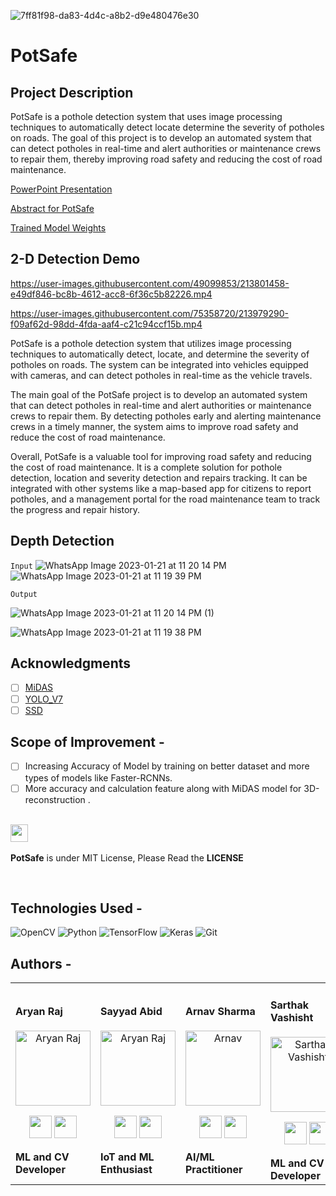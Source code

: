 ![7ff81f98-da83-4d4c-a8b2-d9e480476e30](https://user-images.githubusercontent.com/104159721/213873414-6c308628-21cf-4bb5-82e7-d3f4487c4a62.jpg)

# PotSafe

## Project Description

PotSafe is a pothole detection system that uses image processing techniques to automatically detect locate determine the severity of potholes on roads. 
The goal of this project is to develop an automated system that can detect potholes in real-time and alert authorities or maintenance crews to repair them, thereby improving road safety and reducing the cost of road maintenance.

[PowerPoint Presentation](https://www.canva.com/design/DAFYPK2ob9A/4Vdlhqb3l4T-TpAnzGgBOQ/view?utm_content=DAFYPK2ob9A&utm_campaign=designshare&utm_medium=link2&utm_source=sharebutton)

[Abstract for PotSafe](https://github.com/aryanraj2713/Potsafe/files/10529121/Abstract_PotSafe_AryanRaj.pdf)

[Trained Model Weights](https://drive.google.com/drive/folders/1OBmchgp7OJz5CD7YyHOAlMHewydoLSwZ?usp=share_link)





## 2-D Detection Demo


https://user-images.githubusercontent.com/49099853/213801458-e49df846-bc8b-4612-acc8-6f36c5b82226.mp4










https://user-images.githubusercontent.com/75358720/213979290-f09af62d-98dd-4fda-aaf4-c21c94ccf15b.mp4



PotSafe is a pothole detection system that utilizes image processing techniques to automatically detect, locate, and determine the severity of potholes on roads. The system can be integrated into vehicles equipped with cameras, and can detect potholes in real-time as the vehicle travels.

The main goal of the PotSafe project is to develop an automated system that can detect potholes in real-time and alert authorities or maintenance crews to repair them. By detecting potholes early and alerting maintenance crews in a timely manner, the system aims to improve road safety and reduce the cost of road maintenance.

Overall, PotSafe is a valuable tool for improving road safety and reducing the cost of road maintenance. It is a complete solution for pothole detection, location and severity detection and repairs tracking. It can be integrated with other systems like a map-based app for citizens to report potholes, and a management portal for the road maintenance team to track the progress and repair history.


## Depth Detection
``` Input ```
![WhatsApp Image 2023-01-21 at 11 20 14 PM](https://user-images.githubusercontent.com/75358720/213880547-341025a2-f65b-4ccb-b2e3-750cbf373618.jpeg)
![WhatsApp Image 2023-01-21 at 11 19 39 PM](https://user-images.githubusercontent.com/75358720/213880591-a891d861-51da-4561-95a6-cf2ad3ea2c7e.jpeg)




``` Output ```



![WhatsApp Image 2023-01-21 at 11 20 14 PM (1)](https://user-images.githubusercontent.com/75358720/213880552-0a4f0e33-3fc9-4611-9444-7135f37f5866.jpeg)

![WhatsApp Image 2023-01-21 at 11 19 38 PM](https://user-images.githubusercontent.com/75358720/213880642-90c4a9ad-ddb9-4103-9d8f-da76795d8e27.jpeg)




## Acknowledgments 

- [ ] [MiDAS ](https://github.com/isl-org/MiDaS)
- [ ] [YOLO_V7](https://github.com/WongKinYiu/yolov7)
- [ ] [SSD](https://github.com/amdegroot/ssd.pytorch)

## Scope of Improvement -
- [ ] Increasing Accuracy of Model by training on better dataset and more types of models like Faster-RCNNs.
- [ ] More accuracy and calculation feature along with MiDAS model for 3D-reconstruction .

 <div align="left">
 <p>
 <br>
   <img src="https://img.shields.io/badge/License-MIT-yellow.svg?logo=Microsoft%20Word&style=for-the-badge" height="28"/><br>
   <br><strong>PotSafe</strong> is under MIT License, Please Read the <strong>LICENSE</strong>
  <p>
 </div>
 <br>
 
 
 ## Technologies Used -
![OpenCV](https://img.shields.io/badge/opencv-%23white.svg?style=for-the-badge&logo=opencv&logoColor=white)
![Python](https://img.shields.io/badge/python-3670A0?style=for-the-badge&logo=python&logoColor=ffdd54)
![TensorFlow](https://img.shields.io/badge/TensorFlow-%23FF6F00.svg?style=for-the-badge&logo=TensorFlow&logoColor=white)
![Keras](https://img.shields.io/badge/Keras-%23D00000.svg?style=for-the-badge&logo=Keras&logoColor=white)
![Git](https://img.shields.io/badge/git-%23F05033.svg?style=for-the-badge&logo=git&logoColor=white)

 
## Authors  -
<div align="left"> 
  <table>
<tr align="left">
 <td>

#### Aryan Raj
<p align="center">
<img src = "https://avatars.githubusercontent.com/u/75358720?v=4"  height="120" alt="Aryan Raj">
</p>
<p align="center">
<a href = "https://github.com/aryanraj2713"><img src = "http://www.iconninja.com/files/241/825/211/round-collaboration-social-github-code-circle-network-icon.svg" width="36" height = "36"/></a>
<a href = "https://www.linkedin.com/in/aryan-raj-3a68b39a/">
<img src = "http://www.iconninja.com/files/863/607/751/network-linkedin-social-connection-circular-circle-media-icon.svg" width="36" height="36"/>
</a>
</p>
 <strong>ML and CV Developer<strong>
</td>


 <td>

#### Sayyad Abid
<p align="center">
<img src = "https://avatars.githubusercontent.com/u/49099853?v=4"  height="120" alt="Aryan Raj">
</p>
<p align="center">
<a href = "https://github.com/abid-sayyad"><img src = "http://www.iconninja.com/files/241/825/211/round-collaboration-social-github-code-circle-network-icon.svg" width="36" height = "36"/></a>
<a href = "https://www.linkedin.com/in/abidarian/">
<img src = "http://www.iconninja.com/files/863/607/751/network-linkedin-social-connection-circular-circle-media-icon.svg" width="36" height="36"/>
</a>
</p>
 <strong>IoT and ML Enthusiast<strong>


   

 <td>

#### Arnav Sharma
<p align="center">
<img src = "https://media.licdn.com/dms/image/D5603AQEwVJY6AB4xUg/profile-displayphoto-shrink_400_400/0/1671472367861?e=1679529600&v=beta&t=3clepXeqTbEAiorR1_kdwIsWiyo05Td9jyeXMDtW2wc"  height="120" alt="Arnav">
</p>
<p align="center">
<a href = "https://github.com/Arnav131003"><img src = "http://www.iconninja.com/files/241/825/211/round-collaboration-social-github-code-circle-network-icon.svg" width="36" height = "36"/></a>
<a href = "https://www.linkedin.com/in/arnav-sharma-027a21204/">
<img src = "http://www.iconninja.com/files/863/607/751/network-linkedin-social-connection-circular-circle-media-icon.svg" width="36" height="36"/>
</a>
</p>
 <strong>AI/ML Practitioner<strong>
</td>
  <td>
  
#### Sarthak Vashisht
<p align="center">
<img src = "https://avatars.githubusercontent.com/u/104159721?v=4"  height="120" alt="Sarthak Vashisht">
</p>
<p align="center">
<a href = "https://github.com/sarthak0025"><img src = "http://www.iconninja.com/files/241/825/211/round-collaboration-social-github-code-circle-network-icon.svg" width="36" height = "36"/></a>
<a href = "https://github.com/sarthak0025">
<img src = "http://www.iconninja.com/files/863/607/751/network-linkedin-social-connection-circular-circle-media-icon.svg" width="36" height="36"/>
</a>
</p>
 <strong>ML and CV Developer<strong>
</td>

 <td>

#### Nitish Chaturvedi
<p align="center">
<img src = "https://avatars.githubusercontent.com/u/85406812?v=4"  height="120" alt="Nitish Chaturvedi">
</p>
<p align="center">
<a href = "https://github.com/waterupto"><img src = "http://www.iconninja.com/files/241/825/211/round-collaboration-social-github-code-circle-network-icon.svg" width="36" height = "36"/></a>
<a href = "https://www.linkedin.com/in/waterupto/">
<img src = "http://www.iconninja.com/files/863/607/751/network-linkedin-social-connection-circular-circle-media-icon.svg" width="36" height="36"/>
</a>
</p>
 <strong>ML Enthusiast<strong>


   

 <td>
